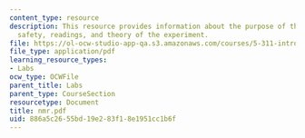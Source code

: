 ```yaml
---
content_type: resource
description: This resource provides information about the purpose of the experiment,
  safety, readings, and theory of the experiment.
file: https://ol-ocw-studio-app-qa.s3.amazonaws.com/courses/5-311-introductory-chemical-experimentation-fall-2005/886a5c2655bd19e283f18e1951cc1b6f_nmr.pdf
file_type: application/pdf
learning_resource_types:
- Labs
ocw_type: OCWFile
parent_title: Labs
parent_type: CourseSection
resourcetype: Document
title: nmr.pdf
uid: 886a5c26-55bd-19e2-83f1-8e1951cc1b6f
---
```

